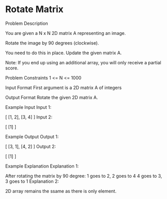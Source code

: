 # Rotate Matrix



Problem Description
 
 

You are given a N x N 2D matrix A representing an image.

Rotate the image by 90 degrees (clockwise).

You need to do this in place. Update the given matrix A.

Note: If you end up using an additional array, you will only receive a partial score.



Problem Constraints
1 <= N <= 1000



Input Format
First argument is a 2D matrix A of integers



Output Format
Rotate the given 2D matrix A.



Example Input
Input 1:

 [
    [1, 2],
    [3, 4]
 ]
Input 2:

 [
    [1]
 ]


Example Output
Output 1:

 [
    [3, 1],
    [4, 2]
 ]
Output 2:

 [
    [1]
 ]


Example Explanation
Explanation 1:

 After rotating the matrix by 90 degree:
 1 goes to 2, 2 goes to 4
 4 goes to 3, 3 goes to 1
Explanation 2:

 2D array remains the ssame as there is only element.